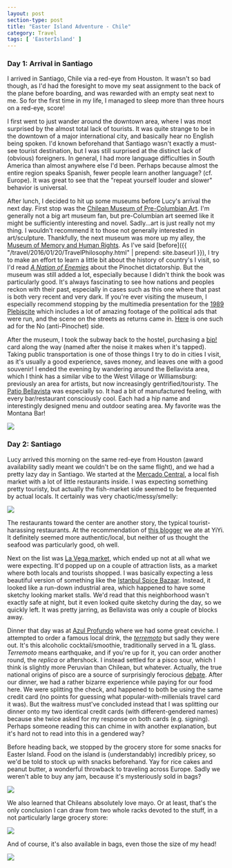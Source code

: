 ```yaml
---
layout: post
section-type: post
title: "Easter Island Adventure - Chile"
category: Travel
tags: [ 'EasterIsland' ]
---
```


### Day 1: Arrival in Santiago

I arrived in Santiago, Chile via a red-eye from Houston. It wasn't so bad though, as
I'd had the foresight to move my seat assignment to the back of the plane before boarding,
and was rewarded with an empty seat next to me. So for the first time in my life,
I managed to sleep more than three hours on a red-eye, score!

I first went to just wander around the downtown area, where I was most
surprised by the almost total lack of tourists. It was quite strange to be in the downtown of a
major international city, and basically hear no English being spoken. I'd known beforehand
that Santiago wasn't exactly a must-see tourist destination, but I was still surprised at
the distinct lack of (obvious) foreigners. In general, I had more language difficulties
in South America than almost anywhere else I'd been. Perhaps because almost the entire
region speaks Spanish, fewer people learn another language? (cf. Europe). 
It was great to see that the "repeat yourself louder and slower" behavior is universal.

After lunch, I decided to hit up some museums before Lucy's arrival the next day.
First stop was the [Chilean Museum of Pre-Columbian Art](http://www.precolombino.cl/en/).
I'm generally not a big art museum fan, but pre-Columbian art seemed like it might be sufficiently
interesting and novel. Sadly...art is just really not my thing. I wouldn't recommend
it to those not generally interested in art/sculpture. 
Thankfully, the next museum was more up my alley, the
[Museum of Memory and Human Rights](https://en.wikipedia.org/wiki/Museum_of_Memory_and_Human_Rights).
As I've said [before]({{ "/travel/2016/01/20/TravelPhilosophy.html" | prepend: site.baseurl }}),
I try to make an effort to learn a little bit about the history of country's I visit, so
I'd read [*A Nation of Enemies*](https://www.goodreads.com/book/show/98416.A_Nation_of_Enemies)
about the Pinochet dictatorship. But the museum was still added a lot, especially because
I didn't think the book was particularly good.
It's always fascinating to see how nations and peoples reckon with their past,
especially in cases such as this one where that past is both very recent and very dark.
If you're ever visiting the museum, I especially recommend stopping by the multimedia presentation
for the [1989 Plebiscite](https://en.wikipedia.org/wiki/Chilean_national_plebiscite,_1988) which
includes a lot of amazing footage of the political ads that were run, and the scene on the streets
as returns came in. [Here](https://www.youtube.com/watch?v=IFAMpW0hPNY) is one such ad for the
No (anti-Pinochet) side.

After the museum, I took the subway back to the hostel, purchasing a
[bip!](http://santiagochile.com/bip-card/) card along the way (named after the noise it makes when it's
tapped). Taking public transportation is one of those things I try to do in cities I visit, as it's
usually a good experience, saves money, and leaves one with a good souvenir!
I ended the evening by wandering around the Bellavista area, which I think has a similar vibe
to the West Village or Williamsburg: previously an area for artists, but now increasingly
gentrified/touristy. The [Patio Bellavista](http://patiobellavista.cl/) was especially so.
It had a bit of manufactured feeling, with every bar/restaurant consciously
cool. Each had a hip name and interestingly designed menu and outdoor seating area. My favorite
was the Montana Bar!

![](https://dl.dropboxusercontent/s/n0x38brzufv3ceo/MVIMG_20171028_190617.jpg?dl=0)

### Day 2: Santiago

Lucy arrived this morning on the same red-eye from Houston (award availability sadly meant we couldn't be
on the same flight), and we had a pretty lazy day in Santiago. We started at the
[Mercado Central](https://www.lonelyplanet.com/chile/santiago/restaurants/mercado-central/a/poi-eat/395981/363286),
a local fish market with a lot of little restaurants inside. I was expecting something pretty touristy,
but actually the fish-market side seemed to be frequented by actual locals. It certainly was very chaotic/messy/smelly:

![](https://dl.dropboxusercontent/s/3a51s2h7sgufj8a/IMG_20171029_122653.jpg?dl=0)

The restaurants toward the center are another story, the typical tourist-harassing restaurants.
At the recommendation of [this blogger](https://www.authenticfoodquest.com/discovering-chilean-seafood-at-the-mercado-central/)
we ate at YiYi. It definitely seemed more authentic/local, but neither of us thought the seafood
was particularly good, oh well.

Next on the list was
[La Vega market](http://santiagotourist.com/shopping-guide-to-la-vega/), which ended up
not at all what we were expecting. It'd popped up on a couple of attraction
lists, as a market where both locals and tourists shopped. I was basically expecting a less
beautiful version of something like the
[Istanbul Spice Bazaar](https://en.wikipedia.org/wiki/Spice_Bazaar).
Instead, it looked like a run-down industrial area, which happened to have some sketchy
looking market stalls. We'd read that this neighborhood wasn't exactly safe
at night, but it even looked quite sketchy during the day, so we quickly left. It was pretty
jarring, as Bellavista was only a couple of blocks away.

Dinner that day was at
[Azul Profundo](https://theculturetrip.com/south-america/chile/articles/the-10-best-restaurants-in-bellavista/)
where we had some great ceviche. I attempted to order a famous local drink, the
[*terremoto*](http://www.southamerica.cl/Chile/Drinks/terremoto.htm)
but sadly they were out. It's this alcoholic cocktail/smoothie, traditionally served in a
1L glass. *Terremoto* means earthquake, and if you're up for it, you can order another
round, the *replica* or aftershock. I instead settled for a pisco sour, which I think
is slightly more Peruvian than Chilean, but whatever. Actually, the true national origins
of pisco are a source of surprisingly ferocious 
[debate](https://theculturetrip.com/south-america/chile/articles/chile-vs-peru-who-really-invented-the-pisco-sour/).
After our dinner, we had a rather bizarre experience while paying for our food here.
We were splitting the check, and happened to both be using the same credit card (no points for guessing what
popular-with-millenials travel card it was). But the waitress must've concluded instead
that I was splitting our dinner onto my two identical credit cards (with different-gendered
names) because she twice asked for my response on both cards (e.g. signing). Perhaps someone reading this can chime in
with another explanation, but it's hard not to read into this in a gendered way?

Before heading back, we stopped by the grocery store for some snacks for Easter Island.
Food on the island is (understandably) incredibly pricey, so we'd be told to stock up
with snacks beforehand. Yay for rice cakes and peanut butter, a wonderful throwback
to traveling across Europe. Sadly we weren't able to buy any jam, because it's mysteriously
sold in bags?

![](https://dl.dropboxusercontent/s/19rugzxh4hqddfv/MVIMG_20171029_163156.jpg?dl=0)

We also learned that Chileans absolutely love mayo. Or at least, that's the only conclusion
I can draw from two whole racks devoted to the stuff, in a not particularly large grocery
store:

![](https://dl.dropboxusercontent/s/umez81sr28o7yb5/IMG_20171028_200539.jpg?dl=0)

And of course, it's also available in bags, even those the size of my head!

![](https://dl.dropboxusercontent/s/c3rytrzdgkqe4e9/MVIMG_20171029_163626.jpg?dl=0)



